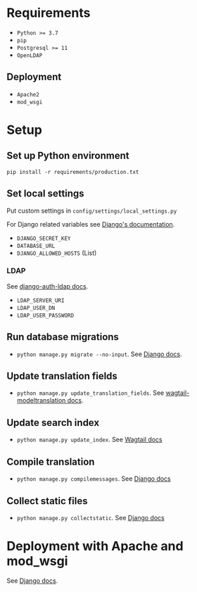 # Requirements
- `Python >= 3.7`
- `pip`
- `Postgresql >= 11`
- `OpenLDAP`

## Deployment
- `Apache2`
- `mod_wsgi`

# Setup
## Set up Python environment
`pip install -r requirements/production.txt`

## Set local settings
Put custom settings in `config/settings/local_settings.py`

For Django related variables see [Django's documentation](https://docs.djangoproject.com/en/dev/ref/settings/).
- `DJANGO_SECRET_KEY`
- `DATABASE_URL`
- `DJANGO_ALLOWED_HOSTS` (List)

### LDAP
See [django-auth-ldap docs](https://django-auth-ldap.readthedocs.io/en/latest/authentication.html#server-config).
- `LDAP_SERVER_URI`
- `LDAP_USER_DN`
- `LDAP_USER_PASSWORD`

## Run database migrations
- `python manage.py migrate --no-input`. See [Django docs](https://docs.djangoproject.com/en/2.2/ref/django-admin/#django-admin-migrate).

## Update translation fields
- `python manage.py update_translation_fields`. See [wagtail-modeltranslation docs](https://wagtail-modeltranslation.readthedocs.io/en/latest/management%20commands.html#the-update-translation-fields-command).

## Update search index
- `python manage.py update_index`. See [Wagtail docs](https://docs.wagtail.io/en/latest/reference/management_commands.html#update-index)

## Compile translation
- `python manage.py compilemessages`. See [Django docs](https://docs.djangoproject.com/en/2.2/ref/django-admin/#django-admin-compilemessages)

## Collect static files
- `python manage.py collectstatic`. See [Django docs](https://docs.djangoproject.com/en/2.2/ref/contrib/staticfiles/#collectstatic)

# Deployment with Apache and mod_wsgi
See [Django docs](https://docs.djangoproject.com/en/dev/howto/deployment/wsgi/modwsgi/).